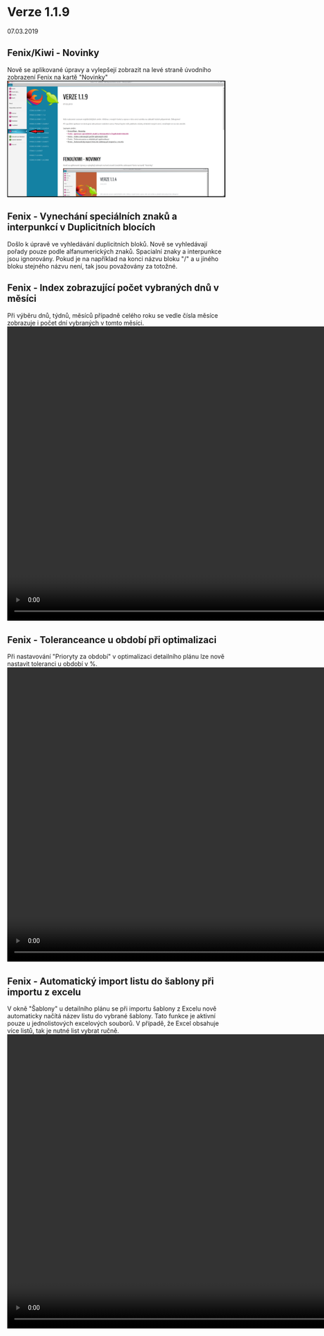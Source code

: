 ﻿# Verze 1.1.9
07.03.2019

## Fenix/Kiwi - Novinky
Nově se aplikované úpravy a vylepšejí zobrazit na levé straně úvodního zobrazení Fenix na kartě "Novinky"
![Fenix nápověda](../data/Fenix_napoveda1.png "Fenix nápověda")

## Fenix - Vynechání speciálních znaků a interpunkcí v Duplicitních blocích
Došlo k úpravě ve vyhledávání duplicitních bloků. Nově se vyhledávají pořady pouze podle alfanumerických znaků. Spacialní znaky a interpunkce jsou ignorovány.
Pokud je na například na konci názvu bloku "/" a u jiného bloku stejného názvu není, tak jsou považovány za totožné.

## Fenix - Index zobrazující počet vybraných dnů v měsíci
Při výběru dnů, týdnů, měsíců případně celého roku se vedle čísla měsíce zobrazuje i počet dní vybraných v tomto měsíci. 
<video width="1024" height="680" src="https://kiwifenix.lerach.cz/data/fenix_07_3_dny.mp4" type="video/mp4" controls></video>

## Fenix - Toleranceance u období při optimalizaci
Při nastavování "Prioryty za období" v optimalizaci detailního plánu lze nově nastavit toleranci u období v %.
<video width="1024" height="680" src="https://kiwifenix.lerach.cz/data/fenix_07_3_tolerance.mp4" type="video/mp4" controls></video>

## Fenix - Automatický import listu do šablony při importu z excelu
V okně "Šablony" u detailního plánu se při importu šablony z Excelu nově automaticky načítá název listu do vybrané šablony. Tato funkce je aktivní pouze u jednolistových excelových souborů.
V případě, že Excel obsahuje více listů, tak je nutné list vybrat ručně.
<video width="1024" height="680" src="https://kiwifenix.lerach.cz/data/fenix_07_3_import.mp4" type="video/mp4" controls></video>


